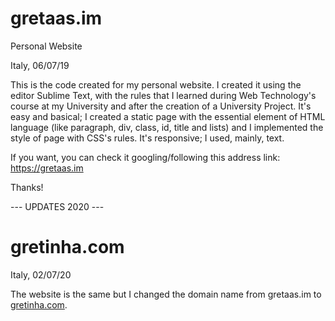 # gretaas.im
Personal Website

Italy, 06/07/19

This is the code created for my personal website.
I created it using the editor Sublime Text, with the rules that I learned during Web Technology's course at my University and after the creation of a University Project.
It's easy and basical; I created a static page with the essential element of HTML language (like paragraph, div, class, id, title and lists) and I implemented the style of page with CSS's rules.
It's responsive; I used, mainly, text.

If you want, you can check it googling/following this address link: https://gretaas.im 

Thanks!

--- UPDATES 2020 ---

# gretinha.com

Italy, 02/07/20

The website is the same but I changed the domain name from gretaas.im to <a href="gretinha.com" alt="Greta Cavedon Portfolio">gretinha.com</a>.
